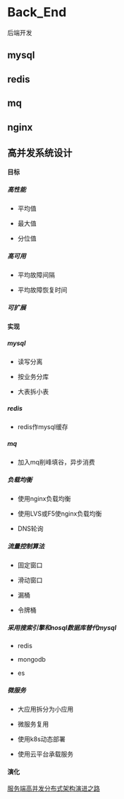 # Back_End
后端开发

## mysql

## redis

## mq

## nginx


## 高并发系统设计

#### 目标

##### 高性能

+ 平均值

+ 最大值

+ 分位值

##### 高可用

+ 平均故障间隔

+ 平均故障恢复时间

##### 可扩展

#### 实现

##### mysql

+ 读写分离

+ 按业务分库

+ 大表拆小表

##### redis

+ redis作mysql缓存

##### mq

+ 加入mq削峰填谷，异步消费

##### 负载均衡

+ 使用nginx负载均衡

+ 使用LVS或F5使nginx负载均衡

+ DNS轮询

##### 流量控制算法

+ 固定窗口

+ 滑动窗口

+ 漏桶

+ 令牌桶

##### 采用搜索引擎和nosql数据库替代mysql

+ redis

+ mongodb

+ es

##### 微服务

+ 大应用拆分为小应用

+ 微服务复用

+ 使用k8s动态部署

+ 使用云平台承载服务

#### 演化

[服务端高并发分布式架构演进之路](https://segmentfault.com/a/1190000018626163)


